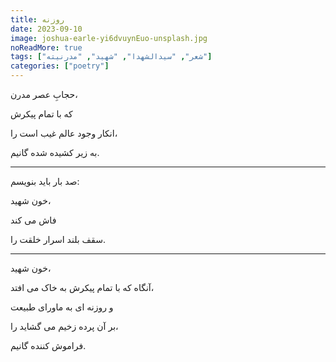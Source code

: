 ```yaml
---
title: روزنه
date: 2023-09-10
image: joshua-earle-yi6dvuynEuo-unsplash.jpg
noReadMore: true
tags: ["شعر", "سیدالشهدا", "شهید", "مدرنیته"]
categories: ["poetry"]
---
```


حجابِ عصر مدرن،

که با تمام پیکرش

انکار وجود عالم غیب است را،

به زیر کشیده شده گانیم.

***

صد بار باید بنویسم:

خون شهید،

فاش می کند

سقف بلند اسرار خلقت را.

***

خون شهید،

آنگاه که با تمام پیکرش به خاک می افتد،

و روزنه ای به ماورای طبیعت

بر آن پرده زخیم می گشاید را،

فراموش کننده گانیم.
